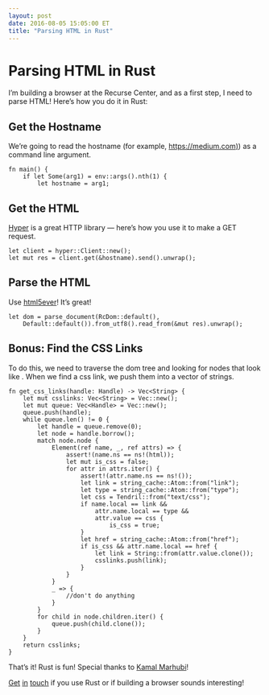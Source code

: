 ```yaml
---
layout: post
date: 2016-08-05 15:05:00 ET
title: "Parsing HTML in Rust"
---
```


# Parsing HTML in Rust

I’m building a browser at the Recurse Center, and as a first step, I need to parse HTML! Here’s how you do it in Rust:

## Get the Hostname

We’re going to read the hostname (for example, [https://medium.com)](http://facebook.com)) as a command line argument.

    fn main() {
        if let Some(arg1) = env::args().nth(1) {
            let hostname = arg1;

## Get the HTML

[Hyper](http://hyper.rs/) is a great HTTP library — here’s how you use it to make a GET request.

    let client = hyper::Client::new();
    let mut res = client.get(&hostname).send().unwrap();

## Parse the HTML

Use [html5ever](https://github.com/servo/html5ever)! It’s great!

    let dom = parse_document(RcDom::default(),
        Default::default()).from_utf8().read_from(&mut res).unwrap();

## Bonus: Find the CSS Links

To do this, we need to traverse the dom tree and looking for nodes that look like <link type=”text/css” href=”cssLink”>. When we find a css link, we push them into a vector of strings.

    fn get_css_links(handle: Handle) -> Vec<String> {
        let mut csslinks: Vec<String> = Vec::new();
        let mut queue: Vec<Handle> = Vec::new();
        queue.push(handle);
        while queue.len() != 0 {
            let handle = queue.remove(0);
            let node = handle.borrow();
            match node.node {
                Element(ref name, _, ref attrs) => {
                    assert!(name.ns == ns!(html));
                    let mut is_css = false;
                    for attr in attrs.iter() {
                        assert!(attr.name.ns == ns!());
                        let link = string_cache::Atom::from("link");
                        let type = string_cache::Atom::from("type");
                        let css = Tendril::from("text/css");
                        if name.local == link && 
                            attr.name.local == type && 
                            attr.value == css {
                                is_css = true;
                        }
                        let href = string_cache::Atom::from("href");
                        if is_css && attr.name.local == href {
                            let link = String::from(attr.value.clone());
                            csslinks.push(link);
                        }
                    }
                }
                _ => {
                    //don't do anything
                }
            }
            for child in node.children.iter() {
                queue.push(child.clone());
            }
        }
        return csslinks;
    }

That’s it! Rust is fun! Special thanks to [Kamal Marhubi](undefined)!

[Get](mailto:arpith@feedreader.co) [in](http://twitter.com/arpith) [touch](http://github.com/arpith) if you use Rust or if building a browser sounds interesting!
